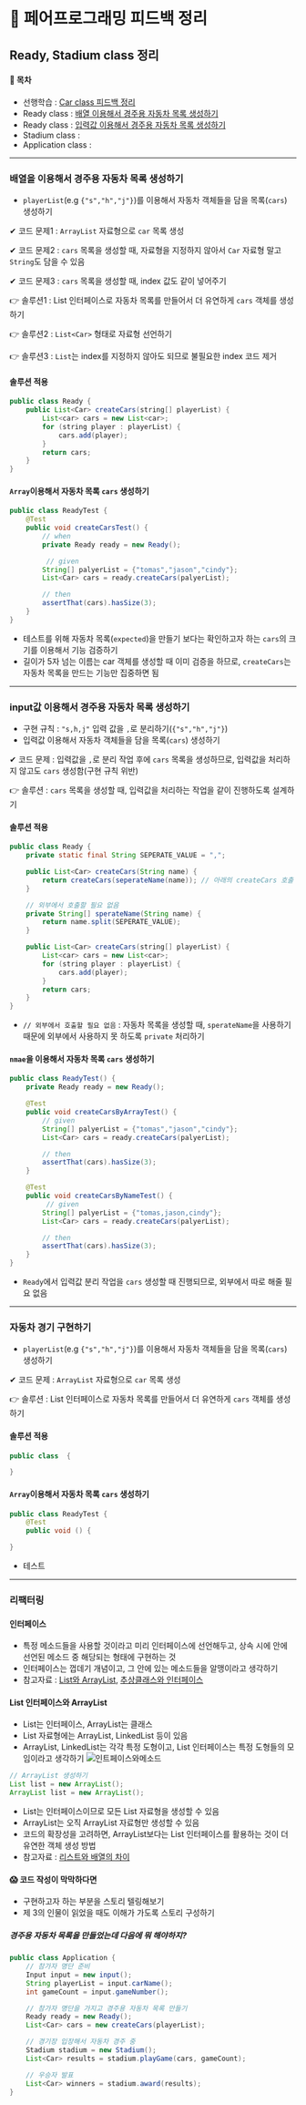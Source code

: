 🙌 페어프로그래밍 피드백 정리
===
Ready, Stadium class 정리 
---

#### 🚩 목차
- 선행학습 : [Car class 피드백 정리][C] 
- Ready class : [배열 이용해서 경주용 자동차 목록 생성하기](#배열을-이용해서-경주용-자동차-목록-생성하기)
- Ready class : [입력값 이용해서 경주용 자동차 목록 생성하기](#input값-이용해서-경주용-자동차-목록-생성하기)
- Stadium class : [](#)
- Application class : [](#)


[c]: https://github.com/Data-ssung/java-racingcar/blob/ssungwork/mission/racingcar/%ED%8E%98%EC%96%B4%ED%94%84%EB%A1%9C%EA%B7%B8%EB%9E%98%EB%B0%8D_%ED%94%BC%EB%93%9C%EB%B0%B11.md

---

### 배열을 이용해서 경주용 자동차 목록 생성하기
- `playerList`(e.g `{"s","h","j"}`)를 이용해서 자동차 객체들을 담을 목록(`cars`) 생성하기

✔ 코드 문제1 : `ArrayList` 자료형으로 `car` 목록 생성

✔ 코드 문제2 : `cars` 목록을 생성할 때, 자료형을 지정하지 않아서 `Car` 자료형 말고 `String`도 담을 수 있음 

✔ 코드 문제3 : `cars` 목록을 생성할 때, index 값도 같이 넣어주기 

👉 솔루션1 : List 인터페이스로 자동차 목록를 만들어서 더 유연하게 `cars` 객체를 생성하기   

👉 솔루션2 : `List<Car>` 형태로 자료형 선언하기

👉 솔루션3 : `List`는 index를 지정하지 않아도 되므로 불필요한 index 코드 제거 

#### 솔루션 적용
```java
public class Ready {
    public List<Car> createCars(string[] playerList) {
        List<car> cars = new List<car>;
        for (string player : playerList) {
            cars.add(player);
        }
        return cars;
    }
}
```
#### `Array`이용해서 자동차 목록 `cars` 생성하기 
```java
public class ReadyTest {
    @Test
    public void createCarsTest() {
        // when     
        private Ready ready = new Ready(); 

         // given 
        String[] palyerList = {"tomas","jason","cindy"};
        List<Car> cars = ready.createCars(palyerList);

        // then
        assertThat(cars).hasSize(3);
    }
}
```
- 테스트를 위해 자동차 목록(`expected`)을 만들기 보다는 확인하고자 하는 `cars`의 크기를 이용해서 기능 검증하기
- 길이가 5자 넘는 이름는 car 객체를 생성할 때 이미 검증을 하므로, `createCars`는 자동차 목록을 만드는 기능만 집중하면 됨

---

### input값 이용해서 경주용 자동차 목록 생성하기
- 구현 규칙 : `"s,h,j"` 입력 값을 `,`로 분리하기(`{"s","h","j"}`)
- 입력값 이용해서 자동차 객체들을 담을 목록(`cars`) 생성하기

✔ 코드 문제 : 입력값을 `,`로 분리 작업 후에 `cars` 목록을 생성하므로, 입력값을 처리하지 않고도 `cars` 생성함(구현 규칙 위반)

👉 솔루션 :  `cars` 목록을 생성할 때, 입력값을 처리하는 작업을 같이 진행하도록 설계하기

#### 솔루션 적용
```java
public class Ready {
    private static final String SEPERATE_VALUE = ",";

    public List<Car> createCars(String name) {
        return createCars(seperateName(name)); // 아래의 createCars 호출
    }

    // 외부에서 호출할 필요 없음
    private String[] sperateName(String name) {
        return name.split(SEPERATE_VALUE);
    }

    public List<Car> createCars(string[] playerList) {
        List<car> cars = new List<car>;
        for (string player : playerList) {
            cars.add(player);
        }
        return cars;
    }
}
```
- `// 외부에서 호출할 필요 없음` : 자동차 목록을 생성할 때, `sperateName`을 사용하기 때문에 외부에서 사용하지 못 하도록 `private` 처리하기 

#### `nmae`을 이용해서 자동차 목록 `cars` 생성하기 
```java
public class ReadyTest() {
    private Ready ready = new Ready(); 

    @Test
    public void createCarsByArrayTest() {
        // given 
        String[] palyerList = {"tomas","jason","cindy"};
        List<Car> cars = ready.createCars(palyerList);

        // then
        assertThat(cars).hasSize(3);
    }

    @Test
    public void createCarsByNameTest() {
         // given 
        String[] palyerList = {"tomas,jason,cindy"};
        List<Car> cars = ready.createCars(palyerList);

        // then
        assertThat(cars).hasSize(3);
    }
}
```
- `Ready`에서 입력값 분리 작업을 `cars` 생성할 때 진행되므로, 외부에서 따로 해줄 필요 없음

---

### 자동차 경기 구현하기
- `playerList`(e.g `{"s","h","j"}`)를 이용해서 자동차 객체들을 담을 목록(`cars`) 생성하기

✔ 코드 문제 : `ArrayList` 자료형으로 `car` 목록 생성

👉 솔루션 : List 인터페이스로 자동차 목록를 만들어서 더 유연하게 `cars` 객체를 생성하기   

#### 솔루션 적용
```java
public class  {

}
```
#### `Array`이용해서 자동차 목록 `cars` 생성하기 
```java
public class ReadyTest {
    @Test
    public void () {

}
```
- 테스트

---

### 리팩터링 
#### 인터페이스
- 특정 메소드들을 사용할 것이라고 미리 인터페이스에 선언해두고, 상속 시에 안에 선언된 메소드 중 해당되는 형태에 구현하는 것
- 인터페이스는 껍데기 개념이고, 그 안에 있는 메소드들을 알맹이라고 생각하기
- 참고자료 : [List와 ArrayList][I], [추상클래스와 인터페이스][K]

#### List 인터페이스와 ArrayList
- List는 인터페이스, ArrayList는 클래스
- List 자료형에는 ArrayList, LinkedList 등이 있음
- ArrayList, LinkedList는 각각 특정 도형이고, List 인터페이스는 특정 도형들의 모임이라고 생각하기 
![인트페이스와메소드](../../img/인터페이스.PNG)

```java
// ArrayList 생성하기
List list = new ArrayList(); 
ArrayList list = new ArrayList(); 
```
- List는 인터페이스이므로 모든 List 자료형을 생성할 수 있음
- ArrayList는 오직 ArrayList 자료형만 생성할 수 있음
- 코드의 확장성을 고려하면, ArrayList보다는 List 인터페이스를 활용하는 것이 더 유연한 객체 생성 방법
- 참고자료 : [리스트와 배열의 차이][H]

#### 😱 코드 작성이 막막하다면
- 구현하고자 하는 부분을 스토리 텔링해보기
- 제 3의 인물이 읽었을 때도 이해가 가도록 스토리 구성하기
##### 경주용 자동차 목록을 만들었는데 다음에 뭐 해야하지?
```java
public class Application {
    // 참가자 명단 준비 
    Input input = new input();
    String playerList = input.carName();
    int gameCount = input.gameNumber(); 

    // 참가자 명단을 가지고 경주용 자동차 목록 만들기 
    Ready ready = new Ready();
    List<Car> cars = new createCars(playerList);

    // 경기장 입장해서 자동차 경주 중
    Stadium stadium = new Stadium();
    List<Car> results = stadium.playGame(cars, gameCount);

    // 우승자 발표
    List<Car> winners = stadium.award(results); 
}
```


[H]: https://st-lab.tistory.com/146
[I]: https://com-on-bappool.tistory.com/49
[K]: https://mainpower4309.tistory.com/10

